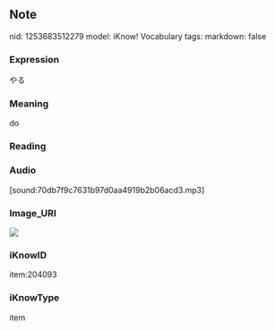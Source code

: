 ## Note
nid: 1253683512279
model: iKnow! Vocabulary
tags: 
markdown: false

### Expression
やる

### Meaning
do

### Reading


### Audio
[sound:70db7f9c7631b97d0aa4919b2b06acd3.mp3]

### Image_URI
<img src="ff8c1f7e444cb508cb4056d59b0726de.jpg">

### iKnowID
item:204093

### iKnowType
item
